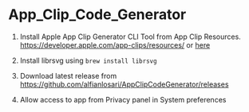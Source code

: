 # App_Clip_Code_Generator




1. Install Apple App Clip Generator CLI Tool from App Clip Resources. https://developer.apple.com/app-clips/resources/ or [here](https://github.com/agiledots/App_Clip_Code_Generator/blob/main/App_Clip_Code_Generator.dmg)

2. Install librsvg using `brew install librsvg`

3. Download latest release from https://github.com/alfianlosari/AppClipCodeGenerator/releases

4. Allow access to app from Privacy panel in System preferences
